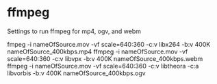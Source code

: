 # ffmpeg
Settings to run ffmpeg for mp4, ogv, and webm

fmpeg -i nameOfSource.mov  -vf  scale=640:360 -c:v libx264 -b:v 400K nameOfSource_400kbps.mp4
ffmpeg -i nameOfSource.mov  -vf  scale=640:360  -c:v libvpx -b:v 400K nameOfSource_400kbps.webm
ffmpeg -i nameOfSource.mov  -vf  scale=640:360  -c:v libtheora -c:a libvorbis -b:v 400K nameOfSource_400kbps.ogv
